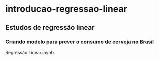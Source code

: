 # introducao-regressao-linear

## Estudos de regressão linear 

### Criando modelo para prever o consumo de cerveja no Brasil
Regressão Linear.ipynb
